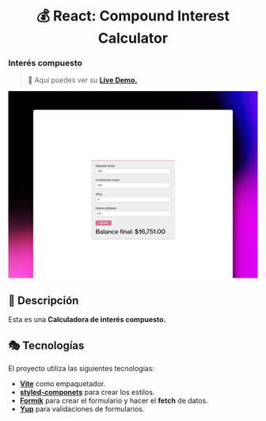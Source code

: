 <div align='center'>

# 💰 React: Compound Interest Calculator

</div>

### Interés compuesto

> 🧩 Aquí puedes ver su [**Live Demo.**](https://interes-compuesto-abraham.netlify.app/)

![vista-previa](public/preview/01-page-preview.jpg)

## 🚀 Descripción

Esta es una **Calculadora de interés compuesto.**

## 🎭 Tecnologías

El proyecto utiliza las siguientes tecnologías:

- [**Vite**](https://vitejs.dev/) como empaquetador.
- [**styled-componets**](https://styled-components.com/) para crear los estilos.
- [**Formik**](https://formik.org/) para crear el formulario y hacer el **fetch** de datos.
- [**Yup**](https://www.npmjs.com/package/yup) para validaciones de formularios.
